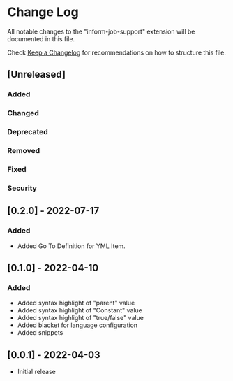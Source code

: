 # Change Log

All notable changes to the "inform-job-support" extension will be documented in this file.

Check [Keep a Changelog](http://keepachangelog.com/) for recommendations on how to structure this file.

## [Unreleased]
### Added
### Changed
### Deprecated
### Removed
### Fixed
### Security

## [0.2.0] - 2022-07-17
### Added
- Added Go To Definition for YML Item.

## [0.1.0] - 2022-04-10
### Added
- Added syntax highlight of "parent" value
- Added syntax highlight of "Constant" value
- Added syntax highlight of "true/false" value
- Added blacket for language configuration
- Added snippets

## [0.0.1] - 2022-04-03
- Initial release